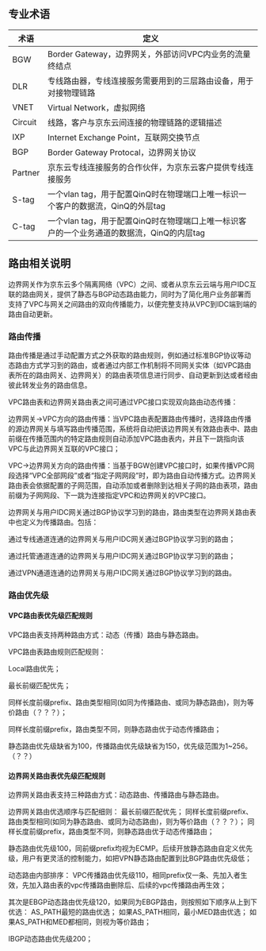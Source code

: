 ## **专业术语**

| **术语** | **定义**                                                     |
| -------- | ------------------------------------------------------------ |
| BGW      | Border Gateway，边界网关，外部访问VPC内业务的流量终结点      |
| DLR      | 专线路由器，专线连接服务需要用到的三层路由设备，用于对接物理链路 |
| VNET     | Virtual Network，虚拟网络                                    |
| Circuit  | 线路，客户与京东云间连接的物理链路的逻辑描述                 |
| IXP      | Internet Exchange Point，互联网交换节点                      |
| BGP      | Border Gateway Protocal，边界网关协议                        |
| Partner  | 京东云专线连接服务的合作伙伴，为京东云客户提供专线连接服务   |
| S-tag    | 一个vlan tag，用于配置QinQ时在物理端口上唯一标识一个客户的数据流，QinQ的外层tag |
| C-tag    | 一个vlan tag，用于配置QinQ时在物理端口上唯一标识客户的一个业务通道的数据流，QinQ的内层tag |

 ## **路由相关说明**
边界网关作为京东云多个隔离网络（VPC）之间、或者从京东云云端与用户IDC互联的路由网关，提供了静态与BGP动态路由能力，同时为了简化用户业务部署而支持了VPC与网关之间路由的双向传播能力，以便完整支持从VPC到IDC端到端的路由自动更新。

### **路由传播**

路由传播是通过手动配置方式之外获取的路由规则，例如通过标准BGP协议等动态路由方式学习到的路由，或者通过内部工作机制将不同网关实体（如VPC路由表所在的路由网关、边界网关）的路由表项信息进行同步、自动更新到达或者经由彼此转发业务的路由信息。

VPC路由表和边界网关路由表之间可通过VPC接口实现双向路由动态传播：

  边界网关->VPC方向的路由传播：当VPC路由表配置路由传播时，选择路由传播的源边界网关与填写路由传播范围，系统将自动把该边界网关有效路由表中、路由前缀在传播范围内的特定路由规则自动添加VPC路由表内，并且下一跳指向该VPC与此边界网关互联的VPC接口；
  
  VPC->边界网关方向的路由传播：当基于BGW创建VPC接口时，如果传播VPC网段选择“VPC全部网段”或者“指定子网网段”时，即为路由自动传播方式。边界网关路由表会依据配置的子网范围，自动添加或者删除到达相关子网的路由表项，路由前缀为子网网段、下一跳为连接指定VPC和边界网关的VPC接口。

边界网关与用户IDC网关通过BGP协议学习到的路由，路由类型在边界网关路由表中也定义为传播路由。包括：

 通过专线通道连通的边界网关与用户IDC网关通过BGP协议学习到的路由；
 
 通过托管通道连通的边界网关与用户IDC网关通过BGP协议学习到的路由；
 
 通过VPN通道连通的边界网关与用户IDC网关通过BGP协议学习到的路由。
 
### **路由优先级**

#### **VPC路由表优先级匹配规则**

VPC路由表支持两种路由方式：动态（传播）路由与静态路由。

VPC路由表路由规则匹配规则：

Local路由优先；

最长前缀匹配优先；

同样长度前缀prefix、路由类型相同(如同为传播路由、或同为静态路由)，则为等价路由（？？？）；

同样长度前缀prefix，路由类型不同，则静态路由优于动态传播路由；

静态路由优先级缺省为100，传播路由优先级缺省为150，优先级范围为1~256。（？？）

#### **边界网关路由表优先级匹配规则**

边界网关路由表支持三种路由方式：动态路由、传播路由与静态路由。

边界网关路由优选顺序与匹配细则：
最长前缀匹配优先；
同样长度前缀prefix、路由类型相同(如同为静态路由、或同为动态路由)，则为等价路由（？？？）；
同样长度前缀prefix，路由类型不同，则静态路由优于动态传播路由；

静态路由优先级100，同前缀prefix均视为ECMP。后续开放静态路由自定义优先级，用户有更灵活的控制能力，如把VPN静态路由配置到比BGP路由优先级低；

动态路由内部排序：
VPC传播路由优先级110，相同prefix仅一条、先加入者生效，先加入路由表的vpc传播路由删除后、后续的vpc传播路由再生效；

其次是EBGP动态路由优先级120，如果同为EBGP路由，则按照如下顺序从上到下优选：
AS_PATH最短的路由优选；
如果AS_PATH相同，最小MED路由优选；
如果AS_PATH和MED都相同，则视为等价路由；

IBGP动态路由优先级200；
